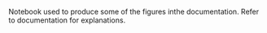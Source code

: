 Notebook used to produce some of the figures inthe documentation.  Refer to documentation for explanations.
